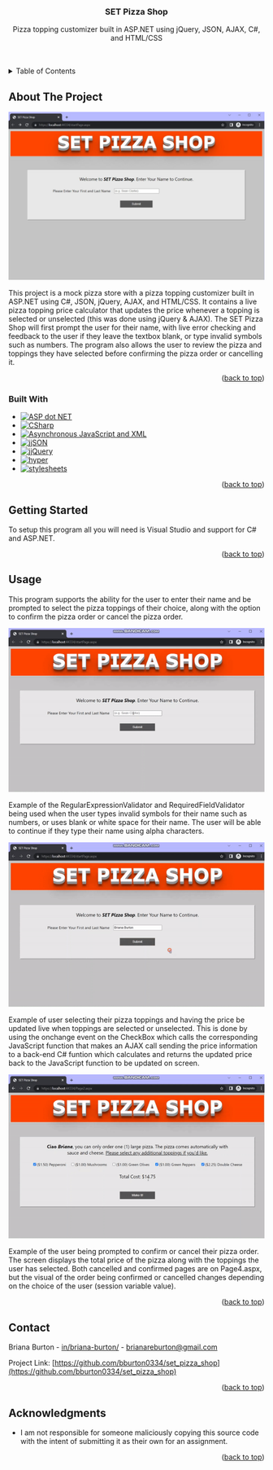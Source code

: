 <a name="readme-top"></a>

<!-- PROJECT LOGO -->
<br />
<div align="center">

<h3 align="center">SET Pizza Shop</h3>

  <p align="center">
    Pizza topping customizer built in ASP.NET using jQuery, JSON, AJAX, C#, and HTML/CSS
    <br />
    <br />
    <br />
  </p>
</div>



<!-- TABLE OF CONTENTS -->
<details>
  <summary>Table of Contents</summary>
  <ol>
    <li>
      <a href="#about-the-project">About The Project</a>
      <ul>
        <li><a href="#built-with">Built With</a></li>
      </ul>
    </li>
    <li>
      <a href="#getting-started">Getting Started</a>
    </li>
    <li><a href="#usage">Usage</a></li>
    <li><a href="#contact">Contact</a></li>
    <li><a href="#acknowledgments">Acknowledgments</a></li>
  </ol>
</details>



<!-- ABOUT THE PROJECT -->
## About The Project

<img src="./img/Capture.JPG" /><br>

<p>This project is a mock pizza store with a pizza topping customizer built in ASP.NET using C#, JSON, jQuery, AJAX, and HTML/CSS. It contains a live pizza topping price calculator that updates the price whenever a topping is selected or unselected (this was done using jQuery & AJAX). The SET Pizza Shop will first prompt the user for their name, with live error checking and feedback to the user if they leave the textbox blank, or type invalid symbols such as numbers. The program also allows the user to review the pizza and toppings they have selected before confirming the pizza order or cancelling it.</p>

<p align="right">(<a href="#readme-top">back to top</a>)</p>



### Built With

* [![ASP dot NET][ASP.NET]][ASP.NET-url]
* [![CSharp][C-sharp]][Csharp-url]
* [![Asynchronous JavaScript and XML][AJAX]][AJAX-url]
* [![jjSON][JSON]][JSON-url]
* [![jjQuery][jQuery]][jQuery-url]
* [![hyper][HTML5]][HTML5-url]
* [![stylesheets][CSS3]][CSS3-url]

<p align="right">(<a href="#readme-top">back to top</a>)</p>



<!-- GETTING STARTED -->
## Getting Started

To setup this program all you will need is Visual Studio and support for C# and ASP.NET. 

<p align="right">(<a href="#readme-top">back to top</a>)</p>



<!-- USAGE EXAMPLES -->
## Usage

This program supports the ability for the user to enter their name and be prompted to select the pizza toppings of their choice, along with the option to confirm the pizza order or cancel the pizza order.

<img src="./img/1.gif"><br>
<P>Example of the RegularExpressionValidator and RequiredFieldValidator being used when the user types invalid symbols for their name such as numbers, or uses blank or white space for their name. The user will be able to continue if they type their name using alpha characters.</p>
<img src="./img/2.gif" /><br>
<p>Example of user selecting their pizza toppings and having the price be updated live when toppings are selected or unselected. This is done by using the onchange event on the CheckBox which calls the corresponding JavaScript function that makes an AJAX call sending the price information to a back-end C# funtion which calculates and returns the updated price back to the JavaScript function to be updated on screen.</p>
<img src="./img/3.gif" /><br>
<p>Example of the user being prompted to confirm or cancel their pizza order. The screen displays the total price of the pizza along with the toppings the user has selected. Both cancelled and confirmed pages are on Page4.aspx, but the visual of the order being confirmed or cancelled changes depending on the choice of the user (session variable value).</p>

<p align="right">(<a href="#readme-top">back to top</a>)</p>


<!-- CONTACT -->
## Contact

Briana Burton - [in/briana-burton/](https://www.linkedin.com/in/briana-burton/) - brianareburton@gmail.com

Project Link: [https://github.com/bburton0334/set_pizza_shop](https://github.com/bburton0334/set_pizza_shop)

<p align="right">(<a href="#readme-top">back to top</a>)</p>



<!-- ACKNOWLEDGMENTS -->
## Acknowledgments

* I am not responsible for someone maliciously copying this source code with the intent of submitting it as their own for an assignment.

<p align="right">(<a href="#readme-top">back to top</a>)</p>


<!-- MARKDOWN LINKS & IMAGES -->
[ASP.NET]: https://img.shields.io/badge/asp.net-000000?style=for-the-badge&logo=.net&logoColor=white
[ASP.NET-url]: https://dotnet.microsoft.com/en-us/apps/aspnet
[C-sharp]: https://img.shields.io/badge/C%23-000000?style=for-the-badge&logo=csharp&logoColor=white
[Csharp-url]: https://docs.microsoft.com/en-us/dotnet/csharp/
[JSON]: https://img.shields.io/badge/json-000000?style=for-the-badge&logo=json&logoColor=white
[JSON-url]: https://www.json.org/json-en.html
[jQuery]: https://img.shields.io/badge/jquery-000000?style=for-the-badge&logo=jquery&logoColor=white
[jQuery-url]: https://jquery.com/
[HTML5]: https://img.shields.io/badge/html5-000000?style=for-the-badge&logo=html5&logoColor=white
[HTML5-url]: https://developer.mozilla.org/en-US/docs/Glossary/HTML5
[CSS3]: https://img.shields.io/badge/css3-000000?style=for-the-badge&logo=css3&logoColor=white
[CSS3-url]: https://developer.mozilla.org/en-US/docs/Web/CSS
[AJAX]: https://img.shields.io/badge/ajax-000000?style=for-the-badge&logo=ajax&logoColor=white
[AJAX-url]: https://developer.mozilla.org/en-US/docs/Web/Guide/AJAX


